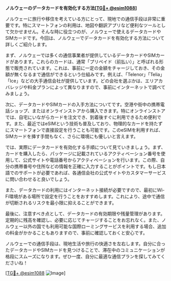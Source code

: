 **ノルウェーのデータカードを有効化する方法[[TG💪+ @esim1088](https://t.me/s/esim1088)]**

ノルウェーに旅行や移住を考えている方にとって、現地での通信手段は非常に重要です。特にスマートフォンの利用は、地図や翻訳アプリなど便利なツールとして欠かせません。そんな時に役立つのが、ノルウェーで使えるデータカードやSIMカードです。今回は、ノルウェーでデータカードを有効化する方法について詳しくご紹介します。

まず、ノルウェーでは多くの通信事業者が提供しているデータカードやSIMカードがあります。これらのカードは、通常「プリペイド（前払い）」と呼ばれる形態で販売されています。これは、事前に一定の金額をチャージしておき、その金額が無くなるまで通信ができるという仕組みです。例えば、「Telenor」「Telia」「Ice」などの大手通信会社が提供しています。どの会社を選ぶかは、エリアカバレッジや料金プランによって異なりますので、事前にインターネットで調べてみましょう。

次に、データカードやSIMカードの入手方法についてです。空港や街中の携帯電話ショップ、またはオンラインストアから購入できます。特にオンラインストアでは、自宅にいながらカードを注文でき、到着後すぐに利用できるため便利です。また、最近ではeSIMという技術も普及しており、物理的なカードを持たずにスマートフォンで直接設定を行うことも可能です。このeSIMを利用すれば、SIMカードを挿す手間もなく、さらに環境にも優しいと言えます。

では、実際にデータカードを有効化する手順について見ていきましょう。まず、カードを購入したら、パッケージに記載されているアクティベーション番号を使用して、公式サイトや電話番号からアクティベーションを行います。この際、自分の携帯番号や住所などの情報を正確に入力することがポイントです。もし日本語でのサポートが必要であれば、各通信会社の公式サイトやカスタマーサービスに問い合わせると良いでしょう。

また、データカードの利用にはインターネット接続が必要ですので、最初にWi-Fi環境がある場所で設定を行うことをおすすめします。これにより、途中で通信が切断されるリスクを最小限に抑えることができます。

最後に、注意すべき点として、データカードの有効期限や残量管理があります。定期的に残高を確認し、必要に応じてチャージすることをお忘れなく。また、ノルウェー以外の国でも利用可能な国際ローミングサービスを利用する場合、追加の料金がかかることもありますので、事前に確認しておくと安心です。

ノルウェーでの通信手段は、現地生活や旅行の快適さを左右します。自分に合ったデータカードやSIMカードを見つけることで、滞在中のコミュニケーションが格段にスムーズになります。ぜひ一度、自分に最適な通信プランを探してみてくださいね！

[[TG💪+ @esim1088](https://t.me/s/esim1088) ![Image](https://i.postimg.cc/Y0z9fWf4/image.png)]